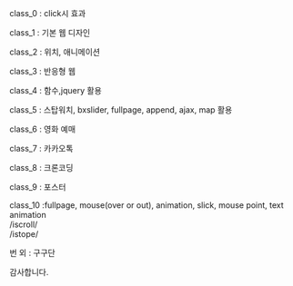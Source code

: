 class_0 : click시 효과 <br>

class_1 : 기본 웹 디자인 <br>

class_2 : 위치, 애니메이션 <br>

class_3 : 반응형 웹 <br>

class_4 : 함수,jquery 활용 <br>

class_5 : 스탑워치, bxslider, fullpage, append, ajax, map 활용  <br>

class_6 : 영화 예매 <br>

class_7 : 카카오톡 <br>

class_8 : 크론코딩 <br>

class_9 : 포스터 <br>

class_10 :fullpage, mouse(over or out), animation, slick, mouse point, text animation <br> /iscroll/ <br> /istope/ <br>

번 외 : 구구단 <br>

감사합니다.